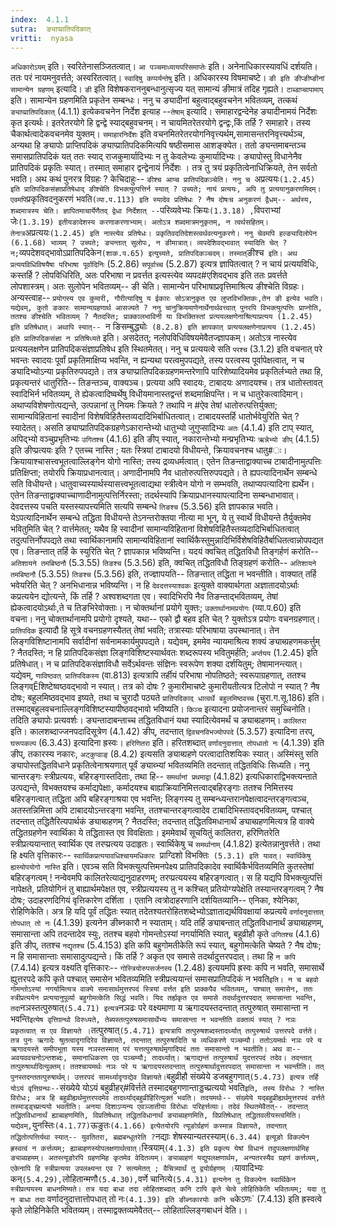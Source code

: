 ```yaml
---
index:  4.1.1
sutra:  ङ्याप्प्रातिपदिकात्
vritti:  nyasa
---
```


`अधिकारोऽयम्` इति। स्वरितेनासञ्जितत्वात्। `आ पञ्चमाध्यायपरिसमाप्तेः` इति। अनेनाधिकारस्यावधिं दर्शयति। ततः परं नायमनुवर्त्तते; अस्वरितत्वात्। `स्वादिषु कप्पर्यन्तेषु` इति। अधिकारस्य विषमाचष्टे। `ङी इति ङीप्ङीष्ङीनां सामान्येन ग्रहणम्` इत्यादि। `ङी` इति विशेषकराननुबन्धानुत्सृज्य यत् सामान्यं ङीमात्रं तदिह गृह्यते। `टाब्डाप्चापामाप्` इति। सामान्येन ग्रहणमिति प्रकृतेन सम्बन्धः। ननु च ङ्यादीनां बहुत्वाद्बहुवचनेन भवितव्यम्, तत्कथं `ङ्याप्प्रातिपदिकात्` (4.1.1) इत्येकवचनेन निर्देश इत्याह --`तेषाम्` इत्यादि। समाहारद्वन्देनेह ङ्यादीनामयं निर्देशः कृत इत्यर्थः। इतरेतरयोगे हि द्वन्द्वे स्याद्बहुवचनम्। न चायमितरेतरयोगे द्वन्द्वः,किं तर्हि ? समाहारे। तस्य चैकार्थत्वादेकवचनमेव युक्तम्। `समाहारनिर्देशः` इति वचनमितरेतरयोगनिवृत्त्यर्थम्,सामासन्तरनिवृत्त्यर्थञ्च, अन्यथा हि ङ्यापोः प्राप्तिपदिकं ङ्याप्प्रातिपदिकमित्यपि षष्ठीसमास आशङ्क्येत। ततो ङ्यन्तमाबन्तञ्च समासप्रातिपदिकं यत् ततः स्याद् राजकुमार्यादिभ्यः न तु केवलेभ्यः कुमार्यादिभ्यः। ङ्यापोस्तु विधानेनैव प्रातिपदिकं प्रकृतिः स्यात्। तस्मात् समाहार द्वन्द्वेनायं निर्देशः । तत्र तु त्रयं प्रकृतित्वेनाधिक्रियते, तेन सर्वतो भवति।
अथ कथं पुनरत्र विग्रहः ? केचिदाहुः-- `ङीश्च आप्च प्रातिपदिकञ्चेति। ननु च `अप्रत्ययः` (1.2.45) इति प्रातिपदिकसंज्ञाप्रतिषेधाद् ङीश्चेति विभक्त्युत्पत्तिर्न स्यात् ? उच्यते; नायं प्रत्ययः, अपि तु प्रत्ययानुकरणमिदम्। एवमपि `प्रकृतिवदनुकरणं भवति` (व्या.प.113) इति स्यादेव प्रतिषेधः ? नैष दोषःच अनुकरणं द्वैधम्-- अर्थस्य, शब्दमात्रस्य चेति। ज्ञापितमाचार्येणैतद् द्वेधा निर्देशात् -- `परिव्यवेभ्यः क्रियः` (1.3.18) , `विपराभ्यां जेः` (1.3.19) इतीयङादेशस्य करणाकरणाभ्याम्। अतोऽत्र शब्दमात्रमनुकृतम्, न त्वर्थसहितम्। तेनात्र `अप्रत्ययः` (1.2.45) इति नास्त्येव प्रतिषेधः। प्रकृतिवदतिदेशस्त्वर्थवत्यनुकरणे। ननु चेवमपि हल्ङ्यादिलोपेन (6.1.68) भाव्यम् ? उच्यते; ङ्यन्तात् सुलोपः, न ङीमात्रात्। व्यपदेशिवद्भावात् स्यादिति चेत् ? न; `व्यपदेशवद्भावोऽप्रातिपदिकेन` (शाक.प.65) इत्युच्यते, प्रातिपदिकञ्चदम्। तस्मात् `ङीश्च` इति। अथ प्रत्ययविधिविषयैषा परिभाषा पूर्वादिनिः` (5.2.86) `सपूर्वाच्च` (5.2.87) इत्यत्र ज्ञापितत्वात् ? न चायं प्रत्ययविधिः, कस्तर्हि ? लोपविधिरिति, अतः परिभाषा न प्रवर्त्तत इत्यस्त्येव व्यपद#एशिवद्भाव इति ततः प्रवर्त्तते लोपशास्त्रम्। अतः सुलोपेन भवितव्यम्-- ङी चेति। सामान्येन परिभाषाप्रवृत्तिमाश्रित्य ङीश्चेति विग्रहः।
अन्यस्त्वाह-- `प्रयोगस्य एव कुमारी, गौरीत्यादिषु य ईकारः सोऽत्रानुकृत एव लुप्तविभक्तिकः,तेन ङी इत्येव भवति। यद्येवम्, कुतो ङकारः सामान्यग्रहणार्थ आसज्यते ? ननु चानुक्रियमाणेनार्थेनार्थवत्त्वात् पुनरपि विभक्त्युत्पत्तिः प्राप्नोति, ततश्च ङीश्चेति भवितव्यम् ? नैतदस्ति; प्राक्कालभाविनी या विभक्तिस्तां प्रत्ययलक्षणेनाश्रित्याप्रत्यय (1.2.45) इति प्रतिषेधात्। अथापि स्यात्-- `न ङिसम्बुद्ध्योः` (8.2.8) इति ज्ञापकात् प्रत्ययलक्षणेनाप्रत्यय (1.2.45) इति प्रातिपदिकसंज्ञा न प्रतिषिध्यते` इति। असदेतत्; नलोपविधिविषयमेवैतज्ज्ञापकम्। अतोऽत्र नास्त्येव प्रत्ययलक्षणेन प्रातिपदिकसंज्ञाप्रतिषेध इति स्थितमेतत्।
ननु च प्रत्ययत्वे सति `परश्च` (3.1.2) इति वचनात् परे भवन्तः स्वादयः पूर्वां प्रकृतिमाक्षिप्य भवन्ति, न ह्यन्यथा परत्वमुपपद्यते, तस्य परत्वस्य पूर्वापेक्षत्वात्, न च ङ्यादिभ्योऽन्या प्रकृतिरुपपद्यते। तत्र ङ्याप्प्रातिपदिकग्रहणमन्तरेणापि पारिशेष्यादियमेव प्रकृतिर्लभ्यते तथा हि, प्रकृत्यन्तरं धातुरिति-- तिङन्तञ्च, वाक्यञ्च। प्रत्यया अपि स्वादयः, टाबादयः अणादयश्च। तत्र धातोस्तावत् स्वादिभिर्न भवितव्यम्, ते ह्येकत्वादिष्वर्थेषु विधीयमानास्तद्वन्तं शब्दमाक्षिपन्ति। न च धातुरेकत्वादिमान्। अथाप्यविशेषणोत्पद्यन्ते, उत्पन्नानां तु नियमः क्रियते ? तथापि न #ऐव तेषां धातोरुत्पत्तिर्युक्ता; सामान्यविहितानां स्वादीनां विशेषविहितैस्तव्यदादिभिर्बाधितत्वात्। टाबादयस्तर्हि धातोर्भवेयुरिति चेत् ? स्यादेतत्। असति ङ्याप्प्रातिपदिकग्रहणेऽकारान्तेभ्यो धातुभ्यो जुगुप्सादिभ्यः `अतः` (4.1.4) इति टाप् स्यात्, अपिद्भ्यो वञ्चुप्रभृतिभ्यः `उगितश्च` (4.1.6) इति ङीप् स्यात्, नकारान्तेभ्यो मन्प्रभृतिभ्यः `ऋन्नेभ्यो ङीप्` (4.1.5) इति ङीप्प्रत्ययः इति ? एतच्च नास्ति ; यतः स्त्रियां टाबादयो विधीयन्ते, क्रियावचनश्च धातु#ः। क्रियायाश्चासत्त्वभूतत्वाल्लिङ्गेन योगो नास्ति; तस्य द्रव्यधर्मत्वात्। एतेन तिङन्ताद्वाक्याच्च टाबादीनामुत्पत्तिः प्रतिक्षिप्ता; तयोरपि क्रियाप्रधानत्वात्। अणादीनामपि नैव धातोरुत्पत्तिरुपपद्यते। ते ह्यपत्यादिनार्थेन सम्बन्धे सति विधीयन्ते। धातुवाच्यस्यार्थस्यासत्त्वभूतत्वाद्यथा स्त्रीत्वेन योगो न सम्भवति, तथाप्यपत्यादिना ह्यर्थेन। एतेन तिङन्ताद्वाक्याच्चाणादीनामुत्पत्तिर्निरस्ता; तदर्थस्यापि क्रियाप्रधानस्यापत्यादिना सम्बन्धाभावात्। देवदत्तस्य पचति यस्तस्यापत्त्यमिति सत्यपि सम्बन्धे `तिङश्च` (5.3.56) इति ज्ञापकान्न भवति। येऽपत्यादिनार्थेन सम्बन्धे तद्धिता विधीयन्ते तेऽनन्तरोक्तया नीत्या मा भून्, ये तु स्वार्थे विधीयन्ते तैर्युक्तमेव भवितुमिति चेत् ? वार्त्तमेतत्; यथैव हि स्वादीनां सामान्यविहितानां विशेषविहितैस्तव्यदादिभिर्बाधितत्वात् तदुत्पत्तिर्नोपपद्यते तथा स्वार्थिकानामपि सामान्यविहितानां स्वार्थिकैस्तुमुन्नादिभिर्विशेषविहितैर्बाधितत्वान्नोपपद्यत एव। तिङन्तात् तर्हि के स्युरिति चेत् ? ज्ञापकान्न भविष्यन्ति। यदयं क्वचित् तद्धितविधौ तिङ्गर्हणं करोति-- `अतिशायने तमबिष्ठनौ` (5.3.55) `तिङश्च` (5.3.56) इति, क्वचित् तद्धितविधौ तिङ्ग्रहणं करोति-- `अतिशायने तमबिष्ठनौ` (5.3.55) `तिङश्च` (5.3.56) इति, तज्ज्ञापयति-- तिङन्तात् तद्धिता न भवन्तीति। वाक्यात् तर्हि भवेयरिति चेत् ? अनभिधानान्न भविष्यन्ति। न हि `देवदत्तस्याश्वकः` इत्युक्ते वाक्यार्थगता अज्ञातादयोऽर्थाः कप्रत्ययेन द्योत्यन्ते, किं तर्हि ? अश्वशब्दगता एव।
स्वादिभिरपि नैव तिङन्ताद्भवितव्यम्, तेषां ह्येकत्वादयोऽर्थाः,ते च तिङभिरेवोक्ताः। न चोक्तर्थानां प्रयोगे युक्तः; `उक्तार्थानामप्रयोगः` (व्या.प.60) इति वचना। ननु चोक्तार्थानामपि प्रयोगो दृश्यते, यथा-- एको द्वौ बहव इति चेत् ? युक्तोऽत्र प्रयोगः वचनग्रहणात्। `प्रातिपदिक` इत्यादौ हि सूत्रे वचनग्रहणस्यैतत् तेषां भवति; तत्रास्याः परिभाषाया उपस्थानात्। तेन लिङ्गविशिष्टानामपि सर्वादीनां सर्वनामकार्यमुपपद्यते। यद्येवम्, इममेव न्यायमाश्रित्य शक्यं ङ्याब्ग्रहणमकर्त्तुम् ? नैतदस्ति; न हि प्रातिपदिकसंज्ञा लिङ्गविशिष्टस्यार्थवतः शब्दरूपस्य भवितुमर्हति; `अर्प्तयय` (1.2.45) इति प्रतिषेधात्। न च प्रातिपदिकसंज्ञाविधौ सर्वेऽर्थवन्तः संज्ञिनः स्वरूपेण शक्या दर्शयितुम्; तेषामानन्त्यात्। यद्येवम्, `णाविष्ठवत् प्रातिपदिकस्य` (वा.813) इत्यत्रापि तर्हीयं परिभाषा नोपतिष्ठते; स्वरूपाग्रहणात्, ततश्च लिङ्गव्Êशिष्टेष्वष्ठवद्भावो न स्यात्। तत्र को दोषः ? कुमारीमाचष्टे कुमारीयतीत्यत्र टिलोपो न स्यात् ? नैष दोषः; बहुलमिष्ठवद्भाव इष्यते, तथा च चुरादौ पठ्यते `प्रातिपदिकाद् धात्वर्थे बहुलमिष्ठवच्च` (चुरा.ग.सू.186) इति। तस्माद्बहुलवचनाल्लिङ्गविशिष्टस्यापीष्ठवद्भावो भविष्यति।
`किञ्च` इत्यादना प्रयोजनान्तरं समुच्चिनोति। तदिति ङ्यापोः प्रत्यवर्शः। ङ्यन्तादाबन्ताच्च तद्धितविधानं यथा स्यादित्येवमर्थं च ङ्याब्ग्रहणम्। `कालितरा` इति। कालशब्दाज्जनपदादिसूत्रेण (4.1.42) ङीप्, तदन्तात् `द्विवचनविभज्योपपदे` (5.3.57) इत्यादिना तरप्, `घरूपकल्प` (6.3.43) इत्यादिना ह्रस्वः। `हरिणितरा` इति। हरितशब्दात् `वर्णादनुदात्तात् तोपधातो नः` (4.1.39) इति ङीप्, तकारस्य नकारः, `अट्कुप्वाङ्` (8.4.2) इत्यसति ङ्याब्ग्रहणे परत्वादातिशयिकः स्यात्। अस्मिंस्तु सति ङ्यापोस्तद्धितविधाने प्रकृतित्वेनाश्रयणात् पूर्वं ङ्याब्भ्यां भवितव्यमिति तदन्तात् तद्धितविधिः सिध्यति। ननु चान्तरङ्गः स्त्रीप्रत्ययः, बहिरङ्गास्तदिताः, तथा हि-- `समर्थानां प्रथमाद्वा` (4.1.82) इत्यधिकाराद्विभक्त्यन्ताते उत्पद्यन्ते, विभक्तयश्च कर्माद्यपेक्षाः, कर्मादयश्च बाह्यक्रियानिमित्तत्वाद्बहिरङ्गाः ततश्च निमित्तस्य बहिरङ्गत्वात् तद्धिता अपि बहिरङ्गाश्रया एव भवन्ति; लिङ्गस्य तु सम्बन्ध्यन्तरानपेक्षत्वादन्तरङ्गत्वञ्च, अतस्तन्निमित्ता अपि टाबादयोऽन्तरङ्गा भवन्ति, ततश्चान्तरङ्गत्वादेव टाबादिभिस्तावद्भवितव्यम्, पश्चात् तदन्तात् तद्धितैरित्यपार्थकं ङ्याब्ग्रहणम् ? नैतदस्ति; तदन्तात् तद्धितविमधानार्थं ङ्याब्ग्रहणमित्यत्र हि वाक्ये तद्धितग्रहणेन स्वार्थिका ये तद्धितास्त एव विवक्षिताः। इममेवार्थं सूचयितुं कालितरा, हरिणितरेति स्त्रीप्रत्ययान्तात् स्वार्थिक एव तरप्प्रत्यय उदाहृतः।
स्वार्थिकेषु च `समर्थानाम्` (4.1.82) इत्येतन्नानुवर्त्तते। तथा हि क्ष्यति वृत्तिकारः-- `स्वार्थिकप्रत्ययावधिश्चायमधिकारः `प्राग्दिशो विभक्तिः` (5.3.1) इति यावत्। स्वार्थिकेषु ह्यस्योपयोगो नास्ति` इति। एवञ्च सति विभक्त्युत्पत्तिमनपेक्ष्य प्रातिपदिकादेव स्वार्थिकैर्भवितव्यमिति कुतस्तेषां बहिरङ्गत्वम् ! नन्वेवमपि कालितरेत्याद्यनुदाहरणम्; तरप्प्रत्ययस्य बहिरङ्गत्वात्। स हि यद्यपि विभक्त्युत्पत्तिं नापेक्षते, प्रतियोगिनं तु बाह्यार्थमपेक्षत एव, स्त्रीप्रत्ययस्य तु न कश्चित् प्रतियोग्यपेक्षेति तस्यान्तरङ्गत्वम् ? नैष दोषः; उदाहरणदिगियं वृत्तिकारेण दर्शिता ।
एतानि त्वत्रोदाहरणानि दर्शयितव्यानि-- एनिका, श्येनिका, रोहिणिकेति। अत्र हि यदि पूर्वं तद्धितः स्यात् तदेतश्यतरोहितशब्देभ्योऽज्ञाताद्यर्थविवक्षायां कप्रत्यये `वर्णादनुदात्तात् तोपधात् तो नः` (4.1.39) इत्यनेन ङीब्नकारौ न स्याताम्। यदि तर्हि ङ्याबन्तात् तद्धितविधानार्थं ङ्याब्ग्रहणम्, समासान्ता अपि तदन्तादेव स्युः, ततश्च बहवो गोमन्तोऽस्यां नगर्यामिति स्यात्, बहुव्रीहौ कृते `उगितश्च` (4.1.6) इति ङीप्, ततश्च `नद्यृतश्च` (5.4.153) इति कपि बहुगोमतीकेति रूपं स्यात्, बहुगोमत्केति चेष्यते ? नैष दोषः; न हि समासान्ताः समासादुत्पद्यन्ते। किं तर्हि ? अकृत एव समासे तदर्थादुत्तरपदात्। तथा हि `न कपि` (7.4.14) इत्यत्र वक्ष्यति वृत्तिकारः-- `गोस्त्रियोरुपसर्जनस्य` (1.2.48) इत्ययमपि ह्रस्वः कपि न भवति, समासार्थे ह्युत्तरपदे कपि कृते पश्चात् समासेन भवितव्यमिति स्त्रीप्रत्ययान्तं समासप्रातिपदिकं न भवति` इति। न च बहवो गोमन्तोऽस्यां नगर्यामित्यत्र वाक्ये समासार्थमुत्तरपदं स्त्रियां वर्त्तत इति प्राक्कपैव भवितव्यम्, पश्चात् समासेन, ततः स्त्रीप्रत्ययेन प्रत्ययानुपूर्व्या बहुगोमत्केति सिद्धं भवति।
यिद तर्ह्यकृत एव समासे तदर्थादुत्तरपदात् समासान्ता भवन्ति, तदा `नञस्तत्पुरुषात्` (5.4.71) इत्यत्र `नञढः परे वक्ष्यमाणा य ऋगादयस्तदन्तात् तत्पुरुषात् समासान्ता न भवन्ति` इत्येष वृत्तिग्रन्थो विरुध्यते, तेब्यस्तत्पुरुषसमासार्थेभ्यः समासान्ता न भवन्तीति वक्तव्यं स्यात् ? नञः प्रकृतत्वात् स एव विज्ञायते । `तत्पुरुषात्` (5.4.71) इत्यत्रापि तत्पुरुषशब्दस्तादर्थ्यात् तत्पुरुषार्थ उत्तरपदे वर्त्तते। तत्र पुनः ऋगादेः श्रुतत्वादृगादिरेव विज्ञायते, तदन्तात् तत्पुरुषादिति च व्यधिकरणे पञ्चम्यौ। ततोऽयमर्थः नञः परे य ऋगादयस्ते समीपभूता यस्य नञस्तस्मात् परं यत्तत्पुरुषार्थमृगादिपदं ततः समासान्तो न भवतीति। अथ वा-- अवयववचनोऽन्तशब्दः, समानाधिकरण एव पञ्चम्यौ; तादर्थ्यात्। ऋगाद्यन्तं तत्पुरुषार्थं युदत्तरपदं तदेव। तदन्तात् तत्पुरुषार्थादित्युक्तम्। ततश्चायमर्थः नञः परे य ऋगादयस्तदन्तात् तत्पुरुषार्थादुत्तरपदात् समासान्ता न भवन्तीति। तत् पुनस्तदन्ततत्पुरुषार्थम्। उत्तरपदं सामर्थ्यादृगाद्येव विज्ञायते। `बहुव्रीहौ संख्येये डजबहुगणात्` (5.4.73) इत्यत्र तर्हि योऽयं वृत्तिग्रन्थः-- `संख्येये योऽयं बहुव्रीहर्#विर्त्तते तस्मादबहुगणान्ताड्डच्प्रत्ययो भवति` इति, तस्य विरोधः ? नास्ति विरोधः; अत्र हि बहुव्रीह्यर्थमुत्तरपदमेव तादर्थ्याद्बहुव्रीहिरित्युक्तं भवति। तदयमर्थः-- संख्येये यद्बहुव्रीह्यर्थमुत्तरपदं वर्त्तते तस्माड्ड्च्प्रत्ययो भवतीति। अनया दिशाऽप्यन्य एवञ्जातीया विरोधाः परिहर्त्तव्याः। तदेवं स्थितमेवैतत्-- तदन्तात् तद्धितविधानार्थं ह्याब्ग्रहणमिति, विप्रतिषेधात् तद्धितविधानार्थं ङ्याब्ग्रहणमिति, विप्रतिषेधात् तद्धितवलीयस्त्वमिति।
यद्येवम्, `युनस्तिः` (4.1.77) `ऊङुतः` (4.1.66) इत्येतयोरपि त्यूङोर्ग्रहणं कस्मान्न विज्ञायते, तदन्तात् तद्धितोत्पत्तिर्यथा स्यात्-- युवतितरा, ब्रह्मबन्धूतरेति ? `नद्याः शेषस्यान्यतरस्याम्` (6.3.44) इत्यूङो विकल्पेन ह्रस्वत्वं न कर्त्तव्यम्; ह्याब्ग्रहणस्योपलक्षणार्थत्वात्। `स्त्रियाम्` (4.1.3) इति प्रकृत्य येषां विधानं तदुपलक्षणार्थमिह ङ्याब्ग्रहमम्। अतस्त्यूङोरपि ग्रहणमिह कृतमेव वेदितव्यम्।
ङ्याब्ग्रहणं यद्युपलक्षणार्थम, अन्यतरस्यैव ग्रहणं कर्त्तव्यम्, एकेनापि हि स्त्रीप्रत्यया उपलक्ष्यन्त एव ? सत्यमेतत् ; वैचित्र्यार्थं तु द्वयोर्ग्रहणम् । `यावादिभ्यः कन्` (5.4.29), `लोहितान्मणौ` (5.4.30), `वर्णे चानित्ये` (5.4.31) इत्यनेन तु विकल्पेन स्वार्थिकेन स्त्रीप्रत्ययस्य बाधनमिष्यते। तत्र यदा बाधा तदा लोहितशब्दात् कनि टापि कृते चेत्वे लोहितिकेति भवितव्यम्; यदा तु न बाधा तदा ` वर्णादनुदात्तात्तोपधात् तो नः` (4.1.39) इति ङीब्नकारयोः कनि च `केऽणः` (7.4.13) इति ह्रस्वत्वे कृते लोहिनिकेति भवितव्यम्। तस्माद्वक्तव्यमेवैतत्-- लोहिताल्लिङ्गबाधनं वेति।।

